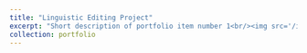 ```yaml
---
title: "Linguistic Editing Project"
excerpt: "Short description of portfolio item number 1<br/><img src='/images/402-GARANI-Marcus-Tullius-Cicero.pdf (1).jpg'>"
collection: portfolio
---
```


 
